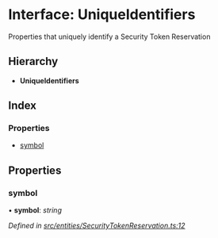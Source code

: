 # Interface: UniqueIdentifiers

Properties that uniquely identify a Security Token Reservation

## Hierarchy

* **UniqueIdentifiers**

## Index

### Properties

* [symbol](_entities_securitytokenreservation_.uniqueidentifiers.md#symbol)

## Properties

###  symbol

• **symbol**: *string*

*Defined in [src/entities/SecurityTokenReservation.ts:12](https://github.com/PolymathNetwork/polymath-sdk/blob/fb8c7c9/src/entities/SecurityTokenReservation.ts#L12)*
